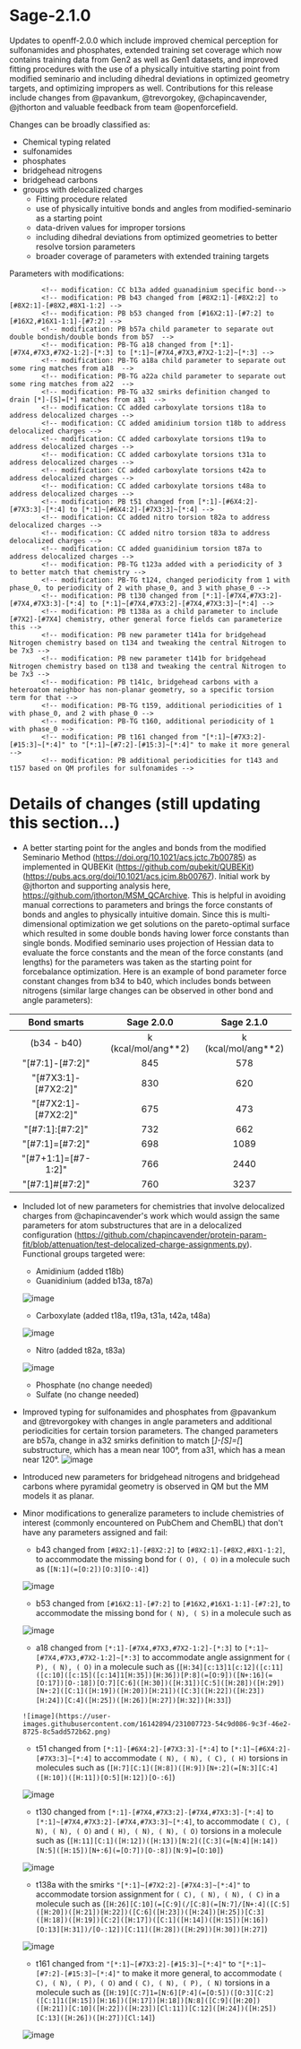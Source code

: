 # Sage-2.1.0

Updates to openff-2.0.0 which include improved chemical perception for sulfonamides and phosphates, extended training set coverage which now contains training data from Gen2 as well as Gen1 datasets, and improved fitting procedures with the use of a physically intuitive starting point from modified seminario and including dihedral deviations in optimized geometry targets, and optimizing impropers as well. Contributions for this release include changes from @pavankum, @trevorgokey, @chapincavender, @jthorton and valuable feedback from team @openforcefield. 

Changes can be broadly classified as: 
 - Chemical typing related
 - sulfonamides 
 - phosphates 
 - bridgehead nitrogens 
 - bridgehead carbons 
 - groups with delocalized charges
     - Fitting procedure related
     - use of physically intuitive bonds and angles from modified-seminario as a starting point
     - data-driven values for improper torsions
     - including dihedral deviations from optimized geometries to better resolve torsion parameters
     - broader coverage of parameters with extended training targets

Parameters with modifications:
```
        <!-- modification: CC b13a added guanadinium specific bond-->
        <!-- modification: PB b43 changed from [#8X2:1]-[#8X2:2] to [#8X2:1]-[#8X2,#8X1-1:2] -->
        <!-- modification: PB b53 changed from [#16X2:1]-[#7:2] to [#16X2,#16X1-1:1]-[#7:2] -->
        <!-- modification: PB b57a child parameter to separate out double bondish/double bonds from b57  -->
        <!-- modification: PB-TG a18 changed from [*:1]-[#7X4,#7X3,#7X2-1:2]-[*:3] to [*:1]~[#7X4,#7X3,#7X2-1:2]~[*:3] -->
        <!-- modification: PB-TG a18a child parameter to separate out some ring matches from a18  -->
        <!-- modification: PB-TG a22a child parameter to separate out some ring matches from a22  -->
        <!-- modification: PB-TG a32 smirks definition changed to drain [*]-[S]=[*] matches from a31  -->
        <!-- modification: CC added carboxylate torsions t18a to address delocalized charges -->
        <!-- modification: CC added amidinium torsion t18b to address delocalized charges -->
        <!-- modification: CC added carboxylate torsions t19a to address delocalized charges -->
        <!-- modification: CC added carboxylate torsions t31a to address delocalized charges -->
        <!-- modification: CC added carboxylate torsions t42a to address delocalized charges -->
        <!-- modification: CC added carboxylate torsions t48a to address delocalized charges -->
        <!-- modification: PB t51 changed from [*:1]-[#6X4:2]-[#7X3:3]-[*:4] to [*:1]~[#6X4:2]-[#7X3:3]~[*:4] -->
        <!-- modification: CC added nitro torsion t82a to address delocalized charges -->
        <!-- modification: CC added nitro torsion t83a to address delocalized charges -->
        <!-- modification: CC added guanidinium torsion t87a to address delocalized charges -->
        <!-- modification: PB-TG t123a added with a periodicity of 3 to better match that chemistry -->
        <!-- modification: PB-TG t124, changed periodicity from 1 with phase_0, to periodicity of 2 with phase_0, and 3 with phase_0 -->
        <!-- modification: PB t130 changed from [*:1]-[#7X4,#7X3:2]-[#7X4,#7X3:3]-[*:4] to [*:1]~[#7X4,#7X3:2]-[#7X4,#7X3:3]~[*:4] -->
        <!-- modification: PB t138a as a child parameter to include [#7X2]-[#7X4] chemistry, other general force fields can parameterize this -->
        <!-- modification: PB new parameter t141a for bridgehead Nitrogen chemistry based on t134 and tweaking the central Nitrogen to be 7x3 -->
        <!-- modification: PB new parameter t141b for bridgehead Nitrogen chemistry based on t138 and tweaking the central Nitrogen to be 7x3 -->
        <!-- modification: PB t141c, bridgehead carbons with a heteroatom neighbor has non-planar geometry, so a specific torsion term for that -->
        <!-- modification: PB-TG t159, additional periodicities of 1 with phase_0, and 2 with phase_0 -->
        <!-- modification: PB-TG t160, additional periodicity of 1 with phase_0 -->
        <!-- modification: PB t161 changed from "[*:1]~[#7X3:2]-[#15:3]~[*:4]" to "[*:1]~[#7:2]-[#15:3]~[*:4]" to make it more general -->
        <!-- modification: PB additional periodicities for t143 and t157 based on QM profiles for sulfonamides -->
```

# Details of changes (still updating this section...)
 - A better starting point for the angles and bonds from the modified Seminario Method (https://doi.org/10.1021/acs.jctc.7b00785) as implemented in QUBEKit (https://github.com/qubekit/QUBEKit) (https://pubs.acs.org/doi/10.1021/acs.jcim.8b00767). Initial work by @jthorton and supporting analysis here, https://github.com/jthorton/MSM_QCArchive. This is helpful in avoiding manual corrections to parameters and brings the force constants of bonds and angles to physically intuitive domain. Since this is multi-dimensional optimization we get solutions on the pareto-optimal surface which resulted in some double bonds having lower force constants than single bonds. Modified seminario uses projection of Hessian data to evaluate the force constants and the mean of the force constants (and lengths) for the parameters was taken as the starting point for forcebalance optimization. Here is an example of bond parameter force constant changes from b34 to b40, which includes bonds between nitrogens (similar large changes can be observed in other bond and angle parameters):
 
 |     Bond smarts     |      Sage 2.0.0     |      Sage 2.1.0     |
|:-------------------:|:-------------------:|:-------------------:|
|     (b34 - b40)     | k (kcal/mol/ang**2) | k (kcal/mol/ang**2) |
|   "[#7:1]-[#7:2]"   |         845         |         578         |
| "[#7X3:1]-[#7X2:2]" |         830         |         620         |
| "[#7X2:1]-[#7X2:2]" |         675         |         473         |
|   "[#7:1]:[#7:2]"   |         732         |         662         |
|   "[#7:1]=[#7:2]"   |         698         |         1089        |
| "[#7+1:1]=[#7-1:2]" |         766         |         2440        |
|   "[#7:1]#[#7:2]"   |         760         |         3237        |

 - Included lot of new parameters for chemistries that involve delocalized charges from @chapincavender's work which would assign the same parameters for atom substructures that are in a delocalized configuration (https://github.com/chapincavender/protein-param-fit/blob/attenuation/test-delocalized-charge-assignments.py). Functional groups targeted were:
     - Amidinium (added t18b)
     - Guanidinium (added b13a, t87a)
     
     ![image](https://user-images.githubusercontent.com/16142894/231004432-ff59cd33-9b4a-44fa-888c-0f156504cd28.png)
     
     - Carboxylate (added t18a, t19a, t31a, t42a, t48a)
     
     ![image](https://user-images.githubusercontent.com/16142894/231004590-dbb74503-70c9-4820-a7c3-d08c2280545f.png)

     - Nitro (added t82a, t83a)
     
     ![image](https://user-images.githubusercontent.com/16142894/231004529-1e1dabe1-ae23-4ad5-8e95-df3a98723c06.png)

     - Phosphate (no change needed)
     - Sulfate (no change needed)
 - Improved typing for sulfonamides and phosphates from @pavankum and @trevorgokey with changes in angle parameters and additional periodicities for certain torsion parameters. The changed parameters are b57a, change in a32 smirks definition to match [*]-[S]=[*] substructure, which has a mean near 100°, from a31, which has a mean near 120°.
 ![image](https://user-images.githubusercontent.com/16142894/231005046-097894a6-ff2c-4da4-a1da-d390784d245b.png)

 - Introduced new parameters for bridgehead nitrogens and bridgehead carbons where pyramidal geometry is observed in QM but the MM models it as planar.
 - Minor modifications to generalize parameters to include chemistries of interest (commonly encountered on PubChem and ChemBL) that don't have any parameters assigned and fail:
      - b43 changed from `[#8X2:1]-[#8X2:2]` to `[#8X2:1]-[#8X2,#8X1-1:2]`, to accommodate the missing bond for `( O), ( O)` in a molecule such as (`[N:1](=[O:2])[O:3][O-:4]`)
      
      ![image](https://user-images.githubusercontent.com/16142894/231008845-06584b78-0a8b-486b-bb18-91083014fde7.png)

      - b53 changed from `[#16X2:1]-[#7:2]` to `[#16X2,#16X1-1:1]-[#7:2]`, to accommodate the missing bond for `( N), ( S)` in a molecule such as 
      
      ![image](https://user-images.githubusercontent.com/16142894/231009017-ca8d2e71-33b1-4021-a9e5-eec549422966.png)

      - a18 changed from `[*:1]-[#7X4,#7X3,#7X2-1:2]-[*:3]` to `[*:1]~[#7X4,#7X3,#7X2-1:2]~[*:3]` to accommodate angle assignment for  `( P), ( N), ( O)` in a molecule such as (`[H:34][c:13]1[c:12]([c:11]([c:10]([c:15]([c:14]1[H:35])[H:36])[P:8](=[O:9])([N+:16](=[O:17])[O-:18])[O:7][C:6]([H:30])([H:31])[C:5]([H:28])([H:29])[N+:2]([C:1]([H:19])([H:20])[H:21])([C:3]([H:22])([H:23])[H:24])[C:4]([H:25])([H:26])[H:27])[H:32])[H:33]`)
      
       ![image](https://user-images.githubusercontent.com/16142894/231007723-54c9d086-9c3f-46e2-8725-8c5add572b62.png)
      
      - t51 changed from `[*:1]-[#6X4:2]-[#7X3:3]-[*:4]` to `[*:1]~[#6X4:2]-[#7X3:3]~[*:4]` to accommodate `( N), ( N), ( C), ( H)` torsions in molecules such as (`[H:7][C:1]([H:8])([H:9])[N+:2](=[N:3][C:4]([H:10])([H:11])[O:5][H:12])[O-:6]`) 
      
      ![image](https://user-images.githubusercontent.com/16142894/231007298-02ebe095-4364-4082-a990-291524646bab.png)
 
      - t130 changed from `[*:1]-[#7X4,#7X3:2]-[#7X4,#7X3:3]-[*:4]` to `[*:1]~[#7X4,#7X3:2]-[#7X4,#7X3:3]~[*:4]`, to accommodate `( C), ( N), ( N), ( O)` and `( H), ( N), ( N), ( O)` torsions in a molecule such as (`[H:11][C:1]([H:12])([H:13])[N:2]([C:3](=[N:4][H:14])[N:5]([H:15])[N+:6](=[O:7])[O-:8])[N:9]=[O:10]`) 
      
      ![image](https://user-images.githubusercontent.com/16142894/231009518-4e99ae4d-a8f7-4f50-963c-39d273d158d4.png)

      - t138a with the smirks `"[*:1]~[#7X2:2]-[#7X4:3]~[*:4]"` to accommodate torsion assignment for `( C), ( N), ( N), ( C)` in a molecule such as (`[H:26][C:10](=[C:9](/[C:8](=[N:7]/[N+:4]([C:5]([H:20])([H:21])[H:22])([C:6]([H:23])([H:24])[H:25])[C:3]([H:18])([H:19])[C:2]([H:17])([C:1]([H:14])([H:15])[H:16])[O:13][H:31])/[O-:12])[C:11]([H:28])([H:29])[H:30])[H:27]`)
      
      ![image](https://user-images.githubusercontent.com/16142894/231008143-be95151d-9a15-49bc-90cd-8d927c67af5e.png)

      - t161 changed from `"[*:1]~[#7X3:2]-[#15:3]~[*:4]"` to `"[*:1]~[#7:2]-[#15:3]~[*:4]"` to make it more general, to accommodate `( C), ( N), ( P), ( O)` and `( C), ( N), ( P), ( N)` torsions in a molecule such as (`[H:19][C:7]1=[N:6][P:4](=[O:5])([O:3][C:2]([C:1]1([H:15])[H:16])([H:17])[H:18])[N:8]([C:9]([H:20])([H:21])[C:10]([H:22])([H:23])[Cl:11])[C:12]([H:24])([H:25])[C:13]([H:26])([H:27])[Cl:14]`) 
      
      ![image](https://user-images.githubusercontent.com/16142894/231010478-3d339032-875d-4946-9f8b-f7af1d847025.png)

